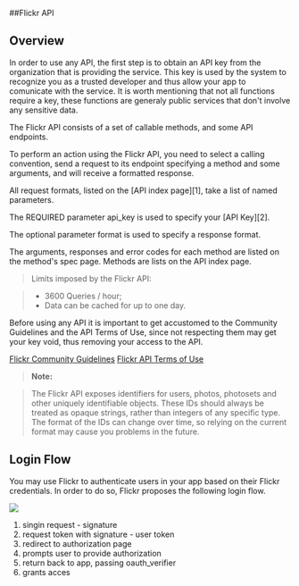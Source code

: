 ##Flickr API

Overview
-------------

In order to use any API, the first step is to obtain an API key from the organization that is providing the service. This key is used by the system to recognize you as a trusted developer and thus allow your app to comunicate with the service. It is worth mentioning that not all functions require a key, these functions are generaly public services that don't involve any sensitive data.

The Flickr API consists of a set of callable methods, and some API endpoints.

To perform an action using the Flickr API, you need to select a calling convention, send a request to its endpoint specifying a method and some arguments, and will receive a formatted response.

All request formats, listed on the [API index page][1], take a list of named parameters.

The REQUIRED parameter api_key is used to specify your [API Key][2].

The optional parameter format is used to specify a response format.

The arguments, responses and error codes for each method are listed on the method's spec page. Methods are lists on the API index page.

>Limits imposed by the Flickr API:

> - 3600 Queries / hour;
>- Data can be cached for up to one day.

Before using any API it is important to get accustomed to the Community Guidelines and the API Terms of Use, since not respecting them may get your key void, thus removing your access to the API.

[Flickr Community Guidelines](https://www.flickr.com/help/guidelines/)
[Flickr API Terms of Use](https://www.flickr.com/services/api/tos/)
 
> **Note:**

> The Flickr API exposes identifiers for users, photos, photosets and other uniquely identifiable objects. These IDs should always be treated as opaque strings, rather than integers of any specific type. The format of the IDs can change over time, so relying on the current format may cause you problems in the future.

Login Flow
-------------
You may use Flickr to authenticate users in your app based on their Flickr credentials. In order to do so, Flickr proposes the following login flow.

![](https://s.yimg.com/pw/images/en-us/flickr_oauth_flow.jpg)

1. singin request - signature
2. request token with signature - user token
3. redirect to authorization page
4. prompts user to provide authorization
5. return back to app, passing oauth_verifier
6. grants acces

